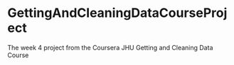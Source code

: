 # GettingAndCleaningDataCourseProject
The week 4 project from the Coursera JHU Getting and Cleaning Data Course
